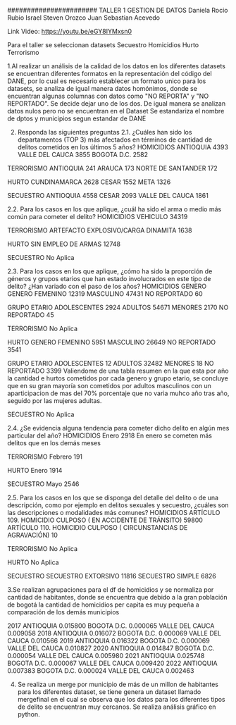 #######################
TALLER 1 GESTION DE DATOS
Daniela Rocio Rubio
Israel Steven Orozco
Juan Sebastian Acevedo

Link Video: https://youtu.be/eGY8IYMxsn0

Para el taller se seleccionan datasets 
	Secuestro
	Homicidios
	Hurto
	Terrorismo

1.Al realizar un análisis de la calidad de los datos en los diferentes datasets se encuentran diferentes formatos en la representación del código del DANE, por lo cual es necesario establecer un formato unico para los datasets, se analiza de igual manera datos homónimos, donde se encuentran algunas columnas con datos como "NO REPORTA" y "NO REPORTADO". Se decide dejar uno de los dos.
De igual manera se analizan datos nulos pero no se encuentran en el Dataset
Se estandariza el nombre de dptos y municipios segun estandar de DANE


2. Responda las siguientes preguntas
2.1. ¿Cuáles han sido los departamentos (TOP 3) más afectados en términos de cantidad de delitos cometidos en los últimos 5 años?
HOMICIDIOS
ANTIOQUIA	4393
VALLE DEL CAUCA	3855
BOGOTA D.C.	2582

TERRORISMO
ANTIOQUIA	241
ARAUCA	173
NORTE DE SANTANDER	172

HURTO
CUNDINAMARCA	2628
CESAR	1552
META	1326

SECUESTRO
ANTIOQUIA          4558
CESAR              2093
VALLE DEL CAUCA    1861

2.2. Para los casos en los que aplique, ¿cuál ha sido el arma o medio más común para cometer el delito?
HOMICIDIOS
VEHICULO               34319

TERRORISMO
ARTEFACTO EXPLOSIVO/CARGA DINAMITA    1638

HURTO
SIN EMPLEO DE ARMAS            12748

SECUESTRO
No Aplica

2.3. Para los casos en los que aplique, ¿cómo ha sido la proporción de géneros y grupos etarios que han estado involucrados en este tipo de delito? ¿Han variado con el paso de los años?
HOMICIDIOS GENERO
GENERO
FEMENINO        12319
MASCULINO       47431
NO REPORTADO       60

GRUPO ETARIO
ADOLESCENTES     2924
ADULTOS         54671
MENORES          2170
NO REPORTADO       45

TERRORISMO
No Aplica

HURTO
GENERO
FEMENINO         5951
MASCULINO       26649
NO REPORTADO     3541

GRUPO ETARIO
ADOLESCENTES       12
ADULTOS         32482
MENORES            18
NO REPORTADO     3399
Valiendome de una tabla resumen en la que esta por año la cantidad e hurtos cometidos por cada genero y grupo etario, se concluye que en su gran mayoría son cometidos por adultos masculinos con un aparticipacion de mas del 70% porcentaje que no varia muhco año tras año, seguido por las mujeres adultas.

SECUESTRO
No Aplica

2.4. ¿Se evidencia alguna tendencia para cometer dicho delito en algún mes particular del año?
HOMICIDIOS
Enero     2918
En enero se cometen más delitos que en los demás meses

TERRORISMO
Febrero     191

HURTO
Enero     1914

SECUESTRO
Mayo     2546

2.5. Para los casos en los que se disponga del detalle del delito o de una descripción, como por ejemplo en delitos sexuales y secuestro, ¿cuáles son las descripciones o modalidades más comunes?
HOMICIDIOS
ARTÍCULO 109. HOMICIDIO CULPOSO ( EN ACCIDENTE DE TRÁNSITO)        59800
ARTÍCULO 110. HOMICIDIO CULPOSO ( CIRCUNSTANCIAS DE AGRAVACIÓN)       10

TERRORISMO
No Aplica 

HURTO
No Aplica

SECUESTRO
SECUESTRO EXTORSIVO    11816
SECUESTRO SIMPLE        6826


3.Se realizan agrupaciones para el df de homicidios y se normaliza por cantidad de habitantes, donde se encuentra que debido a la gran población de bogotá la cantidad de homicidios per capita es muy pequeña a comparación de los demás municipios

2017  ANTIOQUIA          0.015800
      BOGOTA D.C.        0.000065
      VALLE DEL CAUCA    0.009058
2018  ANTIOQUIA          0.016072
      BOGOTA D.C.        0.000069
      VALLE DEL CAUCA    0.010566
2019  ANTIOQUIA          0.016322
      BOGOTA D.C.        0.000069
      VALLE DEL CAUCA    0.010827
2020  ANTIOQUIA          0.014847
      BOGOTA D.C.        0.000054
      VALLE DEL CAUCA    0.005980
2021  ANTIOQUIA          0.025748
      BOGOTA D.C.        0.000067
      VALLE DEL CAUCA    0.009420
2022  ANTIOQUIA          0.007383
      BOGOTA D.C.        0.000024
      VALLE DEL CAUCA    0.002463

4. Se realiza un merge por municipio de más de un millon de habitantes para los diferentes dataset, se tiene genera un dataset llamado mergefinal en el cual se observa que los datos para los diferentes tipos de delito se encuentran muy cercanos. Se realiza análisis gráfico en python.
